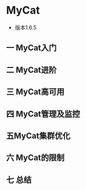 # MyCat

- 版本1.6.5

## 一 MyCat入门

## 二 MyCat进阶

## 三 MyCat高可用

## 四 MyCat管理及监控

## 五MyCat集群优化

## 六 MyCat的限制

## 七 总结